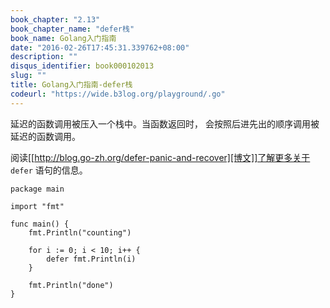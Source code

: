 ```yaml
---
book_chapter: "2.13"
book_chapter_name: "defer栈"
book_name: Golang入门指南
date: "2016-02-26T17:45:31.339762+08:00"
description: ""
disqus_identifier: book000102013
slug: ""
title: Golang入门指南-defer栈
codeurl: "https://wide.b3log.org/playground/.go"
---
```





延迟的函数调用被压入一个栈中。当函数返回时，
会按照后进先出的顺序调用被延迟的函数调用。

阅读[[http://blog.go-zh.org/defer-panic-and-recover][博文]]了解更多关于 `defer` 语句的信息。

```
package main

import "fmt"

func main() {
	fmt.Println("counting")

	for i := 0; i < 10; i++ {
		defer fmt.Println(i)
	}

	fmt.Println("done")
}

```

